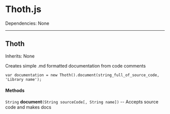 # Thoth.js

Dependencies: None

---

## Thoth

Inherits: None

Creates simple .md formatted documentation from code comments

```
var documentation = new Thoth().document(string_full_of_source_code, 'Library name');
```

#### Methods

`String` **document**`(String sourceCode[, String name])` -- Accepts source code and makes docs

